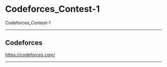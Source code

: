 # Codeforces_Contest-1
Codeforces_Contest-1


-------

## Codeforces
https://codeforces.com/


-------



